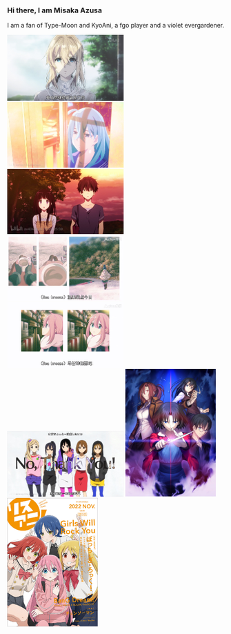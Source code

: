 ### Hi there, I am Misaka Azusa
I am a fan of Type-Moon and KyoAni, a fgo player and a violet evergardener.

<img src="./image/violet_evergarden.jpeg" alt="violet evergarden" width="270" /> <img src="./image/vivy-flourite_eye's_song.jpeg" alt="Vivy:Flourite Eye's Song" width="270" /> <img src="./image/hyouka.jpeg" alt="hyouka" width="270" /> <img src="./image/ゆるキャン△_しまりん.jpeg" alt="しまりん" width="270" /> <img src="./image/ゆるキャン△_各務原(かがみはら)なでしこ.jpeg" alt="各務原(かがみはら)なでしこ" width="270" /> <img src="./image/k-on.jpeg" alt="k-on" width="270" /> <img src="./image/空の境界.jpeg" alt="空の境界" width="210" /> <img src="./image/ぼっち・ざ・ろっく!.jpeg" alt="ぼっち・ざ・ろっく!" width="210" />
